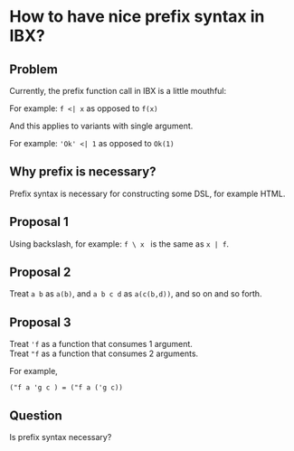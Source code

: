 # How to have nice prefix syntax in IBX?

## Problem

Currently, the prefix function call in IBX is a little mouthful:

For example: `f <| x` as opposed to `f(x)`

And this applies to variants with single argument.

For example: `'Ok' <| 1` as opposed to `Ok(1)`

## Why prefix is necessary?

Prefix syntax is necessary for constructing some DSL, for example HTML.

## Proposal 1

Using backslash, for example: `f \ x ` is the same as `x | f`.

## Proposal 2

Treat `a b` as `a(b)`, and `a b c d` as `a(c(b,d))`, and so on and so forth.

## Proposal 3

Treat `'f` as a function that consumes 1 argument.  
Treat `"f` as a function that consumes 2 arguments.

For example,

```
("f a 'g c ) = ("f a ('g c))
```

## Question

Is prefix syntax necessary?
